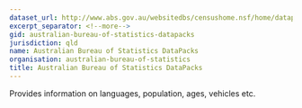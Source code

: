 ```yaml
---
dataset_url: http://www.abs.gov.au/websitedbs/censushome.nsf/home/datapacks?opendocument&navpos=250
excerpt_separator: <!--more-->
gid: australian-bureau-of-statistics-datapacks
jurisdiction: qld
name: Australian Bureau of Statistics DataPacks
organisation: australian-bureau-of-statistics
title: Australian Bureau of Statistics DataPacks
---
```


Provides information on languages, population, ages, vehicles etc.